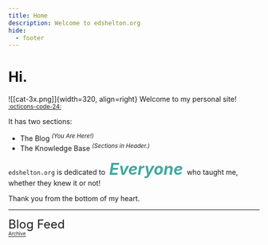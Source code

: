 ```yaml
---
title: Home
description: Welcome to edshelton.org
hide:
  - footer
---
```


# Hi.
![[cat-3x.png]]{width=320, align=right}
Welcome to my personal site! <sup>[:octicons-code-24:](https://github.com/edsheltonorg/edshelton.org)</sup>

It has two sections:

- The Blog <sup>*(You Are Here!)*</sup>
- The Knowledge Base <sup>*(Sections in Header.)*</sup>

`edshelton.org` is dedicated to &nbsp;<span style="color:#44a8a2"><font size=6>***Everyone***</font></span>&nbsp; who taught me, whether they knew it or not!

Thank you from the bottom of my heart.

---

<font size=5>Blog Feed</font><br>
<sup><sup>[Archive](/archive/2023)</sup></sup>

<style>
.md-nav__title {
  font-size: 0px;
}
.md-nav__title::after {
  font-size: 14px;
  content: 'Recent Posts:';
}
</style>
